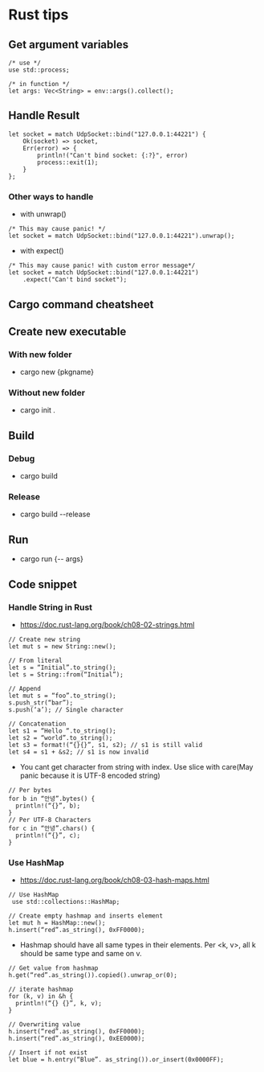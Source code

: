 # Rust tips
## Get argument variables
```
/* use */
use std::process;

/* in function */
let args: Vec<String> = env::args().collect();
```

## Handle Result<T>
```
let socket = match UdpSocket::bind("127.0.0.1:44221") {
    Ok(socket) => socket,
    Err(error) => {
        println!("Can't bind socket: {:?}", error)
        process::exit(1);
    }
};
```
### Other ways to handle
 + with unwrap()
```
/* This may cause panic! */
let socket = match UdpSocket::bind("127.0.0.1:44221").unwrap();
```
 + with expect()
```
/* This may cause panic! with custom error message*/
let socket = match UdpSocket::bind("127.0.0.1:44221")
    .expect("Can't bind socket");
```

## Cargo command cheatsheet
## Create new executable
### With new folder
 - cargo new {pkgname}
### Without new folder
 - cargo init .

## Build
### Debug
 - cargo build
### Release
 - cargo build --release

 ## Run
  - cargo run {-- args} 


## Code snippet
### Handle String in Rust
+ https://doc.rust-lang.org/book/ch08-02-strings.html
```
// Create new string
let mut s = new String::new();

// From literal
let s = “Initial”.to_string();
let s = String::from(“Initial”);

// Append
let mut s = “foo”.to_string();
s.push_str(“bar”);
s.push(‘a’); // Single character

// Concatenation
let s1 = “Hello “.to_string();
let s2 = “world”.to_string();
let s3 = format!(“{}{}”, s1, s2); // s1 is still valid
let s4 = s1 + &s2; // s1 is now invalid
```

+ You cant get character from string with index. Use slice with care(May panic because it is UTF-8 encoded string)
```
// Per bytes
for b in “안녕”.bytes() {
  println!(“{}”, b);
}
// Per UTF-8 Characters
for c in “안녕”.chars() {
  println!(“{}”, c);
}
```

### Use HashMap
+ https://doc.rust-lang.org/book/ch08-03-hash-maps.html
```
// Use HashMap
 use std::collections::HashMap;

// Create empty hashmap and inserts element
let mut h = HashMap::new();
h.insert(“red”.as_string(), 0xFF0000);
```
+ Hashmap should have all same types in their elements. Per <k, v>, all k should be same type and same on v.
```
// Get value from hashmap
h.get(“red”.as_string()).copied().unwrap_or(0);

// iterate hashmap
for (k, v) in &h {
  println!(“{} {}”, k, v);
}

// Overwriting value
h.insert(“red”.as_string(), 0xFF0000);
h.insert(“red”.as_string(), 0xEE0000);

// Insert if not exist
let blue = h.entry(“Blue”. as_string()).or_insert(0x0000FF);
```